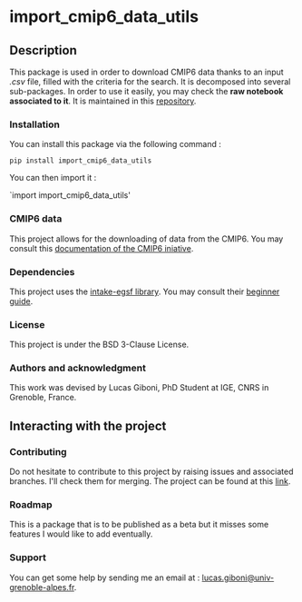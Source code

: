 # import_cmip6_data_utils

## Description

This package is used in order to download CMIP6 data thanks to an input *.csv* file, filled with the criteria for the search. It is decomposed into several sub-packages. In order to use it easily, you may check the **raw notebook associated to it**. It is maintained in this [repository](https://gricad-gitlab.univ-grenoble-alpes.fr/gibonil/import_cmip6_data).

### Installation

You can install this package via the following command :

`pip install import_cmip6_data_utils`

You can then import it :

`import import_cmip6_data_utils'

### CMIP6 data

This project allows for the downloading of data from the CMIP6. You may consult this [documentation of the CMIP6 iniative](https://wcrp-cmip.org/cmip-model-and-experiment-documentation).

### Dependencies

This project uses the [intake-egsf library](https://github.com/esgf2-us/intake-esgf?tab=readme-ov-file). You may consult their [beginner guide](https://intake-esgf.readthedocs.io/en/latest/beginner.html).

### License

This project is under the BSD 3-Clause License.

### Authors and acknowledgment

This work was devised by Lucas Giboni, PhD Student at IGE, CNRS in Grenoble, France.

## Interacting with the project

### Contributing

Do not hesitate to contribute to this project by raising issues and associated branches. I'll check them for merging. The project can be found at this [link](https://gricad-gitlab.univ-grenoble-alpes.fr/gibonil/import-cmip6-data-utils).

### Roadmap

This is a package that is to be published as a beta but it misses some features I would like to add eventually.

### Support

You can get some help by sending me an email at : <lucas.giboni@univ-grenoble-alpes.fr>.

